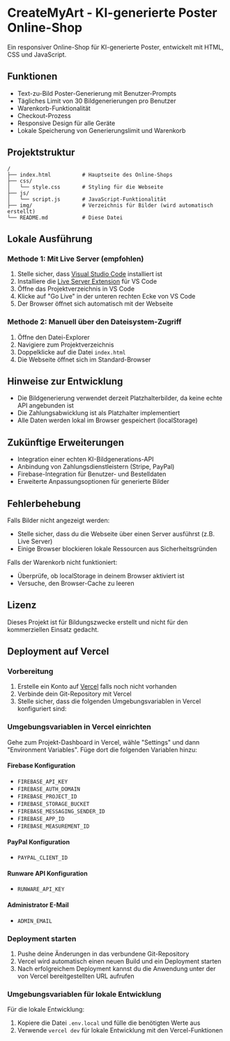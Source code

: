 # CreateMyArt - KI-generierte Poster Online-Shop

Ein responsiver Online-Shop für KI-generierte Poster, entwickelt mit HTML, CSS und JavaScript.

## Funktionen

- Text-zu-Bild Poster-Generierung mit Benutzer-Prompts
- Tägliches Limit von 30 Bildgenerierungen pro Benutzer
- Warenkorb-Funktionalität
- Checkout-Prozess
- Responsive Design für alle Geräte
- Lokale Speicherung von Generierungslimit und Warenkorb

## Projektstruktur

```
/
├── index.html          # Hauptseite des Online-Shops
├── css/
│   └── style.css       # Styling für die Webseite
├── js/
│   └── script.js       # JavaScript-Funktionalität
├── img/                # Verzeichnis für Bilder (wird automatisch erstellt)
└── README.md           # Diese Datei
```

## Lokale Ausführung

### Methode 1: Mit Live Server (empfohlen)

1. Stelle sicher, dass [Visual Studio Code](https://code.visualstudio.com/) installiert ist
2. Installiere die [Live Server Extension](https://marketplace.visualstudio.com/items?itemName=ritwickdey.LiveServer) für VS Code
3. Öffne das Projektverzeichnis in VS Code
4. Klicke auf "Go Live" in der unteren rechten Ecke von VS Code
5. Der Browser öffnet sich automatisch mit der Webseite

### Methode 2: Manuell über den Dateisystem-Zugriff

1. Öffne den Datei-Explorer
2. Navigiere zum Projektverzeichnis
3. Doppelklicke auf die Datei `index.html`
4. Die Webseite öffnet sich im Standard-Browser

## Hinweise zur Entwicklung

- Die Bildgenerierung verwendet derzeit Platzhalterbilder, da keine echte API angebunden ist
- Die Zahlungsabwicklung ist als Platzhalter implementiert
- Alle Daten werden lokal im Browser gespeichert (localStorage)

## Zukünftige Erweiterungen

- Integration einer echten KI-Bildgenerations-API
- Anbindung von Zahlungsdienstleistern (Stripe, PayPal)
- Firebase-Integration für Benutzer- und Bestelldaten
- Erweiterte Anpassungsoptionen für generierte Bilder

## Fehlerbehebung

Falls Bilder nicht angezeigt werden:
- Stelle sicher, dass du die Webseite über einen Server ausführst (z.B. Live Server)
- Einige Browser blockieren lokale Ressourcen aus Sicherheitsgründen

Falls der Warenkorb nicht funktioniert:
- Überprüfe, ob localStorage in deinem Browser aktiviert ist
- Versuche, den Browser-Cache zu leeren

## Lizenz

Dieses Projekt ist für Bildungszwecke erstellt und nicht für den kommerziellen Einsatz gedacht.

## Deployment auf Vercel

### Vorbereitung

1. Erstelle ein Konto auf [Vercel](https://vercel.com) falls noch nicht vorhanden
2. Verbinde dein Git-Repository mit Vercel
3. Stelle sicher, dass die folgenden Umgebungsvariablen in Vercel konfiguriert sind:

### Umgebungsvariablen in Vercel einrichten

Gehe zum Projekt-Dashboard in Vercel, wähle "Settings" und dann "Environment Variables". Füge dort die folgenden Variablen hinzu:

#### Firebase Konfiguration
- `FIREBASE_API_KEY`
- `FIREBASE_AUTH_DOMAIN`
- `FIREBASE_PROJECT_ID`
- `FIREBASE_STORAGE_BUCKET`
- `FIREBASE_MESSAGING_SENDER_ID`
- `FIREBASE_APP_ID`
- `FIREBASE_MEASUREMENT_ID`

#### PayPal Konfiguration
- `PAYPAL_CLIENT_ID`

#### Runware API Konfiguration
- `RUNWARE_API_KEY`

#### Administrator E-Mail
- `ADMIN_EMAIL`

### Deployment starten

1. Pushe deine Änderungen in das verbundene Git-Repository
2. Vercel wird automatisch einen neuen Build und ein Deployment starten
3. Nach erfolgreichem Deployment kannst du die Anwendung unter der von Vercel bereitgestellten URL aufrufen

### Umgebungsvariablen für lokale Entwicklung

Für die lokale Entwicklung:

1. Kopiere die Datei `.env.local` und fülle die benötigten Werte aus
2. Verwende `vercel dev` für lokale Entwicklung mit den Vercel-Funktionen 